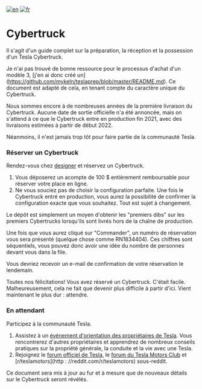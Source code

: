 [![en](https://img.shields.io/badge/lang-en-red.svg)](https://github.com/adrienbenoist/teslaprep/blob/master/README.md)
[![fr](https://img.shields.io/badge/lang-fr-green.svg)](https://github.com/adrienbenoist/teslaprep/blob/master/README.fr.md)

# Cybertruck
Il s'agit d'un guide complet sur la préparation, la réception et la possession d'un Tesla Cybertruck.

Je n'ai pas trouvé de bonne ressource pour le processus d'achat d'un modèle 3, [j'en ai donc créé un] (https://github.com/mykeln/teslaprep/blob/master/README.md). Ce document est adapté de cela, en tenant compte du caractère unique du Cybertruck.

Nous sommes encore à de nombreuses années de la première livraison du Cybertruck. Aucune date de sortie officielle n'a été annoncée, mais on s'attend à ce que le Cybertruck entre en production fin 2021, avec des livraisons estimées à partir de début 2022.

Néanmoins, il n'est jamais trop tôt pour faire partie de la communauté Tesla.

### Réserver un Cybertruck
Rendez-vous chez [designer](https://www.tesla.com/cybertruck/design) et réservez un Cybertruck.

1. Vous déposerez un acompte de 100 $ entièrement remboursable pour réserver votre place en ligne.
2. Ne vous souciez pas de choisir la configuration parfaite. Une fois le Cybertruck entré en production, vous aurez la possibilité de confirmer la configuration exacte que vous souhaitez. Tout est sujet à changement.

Le dépôt est simplement un moyen d'obtenir les "premiers dibs" sur les premiers Cybertrucks lorsqu'ils sont livrés hors de la chaîne de production.

Une fois que vous aurez cliqué sur "Commander", un numéro de réservation vous sera présenté (quelque chose comme RN1834404). Ces chiffres sont séquentiels, vous pouvez donc avoir une idée du nombre de personnes devant vous dans la file.

Vous devriez recevoir un e-mail de confirmation de votre réservation le lendemain.

Toutes nos félicitations! Vous avez réservé un Cybertruck. C'était facile. Malheureusement, cela ne fait que devenir plus difficile à partir d'ici. Vient maintenant le plus dur : attendre.

### En attendant
Participez à la communauté Tesla.

1. Assistez à un [événement d'orientation des propriétaires de Tesla](https://www.tesla.com/events). Vous rencontrerez d'autres propriétaires et apprendrez de nombreux conseils pratiques sur la propriété générale, la conduite et la vie avec une Tesla.
2. Rejoignez le [forum officiel de Tesla](https://forums.tesla.com/), le [forum du Tesla Motors Club](https://teslamotorsclub.com/) et [r/teslamotors](http : //reddit.com/r/teslamotors) sous-reddit.

Ce document sera mis à jour au fur et à mesure que de nouveaux détails sur le Cybertruck seront révélés.
